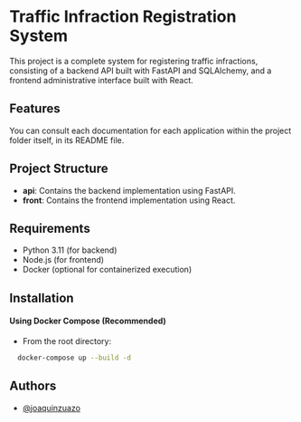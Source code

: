 
# Traffic Infraction Registration System

This project is a complete system for registering traffic infractions, consisting of a backend API built with FastAPI and SQLAlchemy, and a frontend administrative interface built with React.

## Features

You can consult each documentation for each application within the project folder itself, in its README file.

## Project Structure

- **api**: Contains the backend implementation using FastAPI.
- **front**: Contains the frontend implementation using React.

## Requirements

- Python 3.11 (for backend)
- Node.js (for frontend)
- Docker (optional for containerized execution)

## Installation

#### Using Docker Compose (Recommended)

- From the root directory:

```bash
  docker-compose up --build -d
```

## Authors

- [@joaquinzuazo](https://gitlab.com/jzuazo1)

